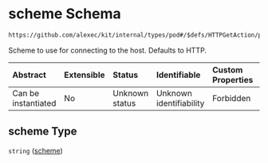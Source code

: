 # scheme Schema

```txt
https://github.com/alexec/kit/internal/types/pod#/$defs/HTTPGetAction/properties/scheme
```

Scheme to use for connecting to the host. Defaults to HTTP.

| Abstract            | Extensible | Status         | Identifiable            | Custom Properties | Additional Properties | Access Restrictions | Defined In                                                            |
| :------------------ | :--------- | :------------- | :---------------------- | :---------------- | :-------------------- | :------------------ | :-------------------------------------------------------------------- |
| Can be instantiated | No         | Unknown status | Unknown identifiability | Forbidden         | Allowed               | none                | [pod.schema.json\*](../../out/pod.schema.json "open original schema") |

## scheme Type

`string` ([scheme](pod-defs-httpgetaction-properties-scheme.md))
